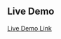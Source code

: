 ## Live Demo

[Live Demo Link](https://rawcdn.githack.com/pipe2442/Using-Bootstrap-/2a0011f5c8137b67a140900a37e2d71c2acc7a17/index.html)
